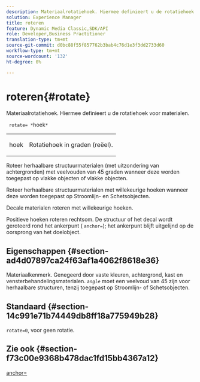 ```yaml
---
description: Materiaalrotatiehoek. Hiermee definieert u de rotatiehoek voor materialen.
solution: Experience Manager
title: roteren
feature: Dynamic Media Classic,SDK/API
role: Developer,Business Practitioner
translation-type: tm+mt
source-git-commit: d0bc88f55f857762b3bab4c76d1e3f3dd2733d60
workflow-type: tm+mt
source-wordcount: '132'
ht-degree: 0%

---
```



# roteren{#rotate}

Materiaalrotatiehoek. Hiermee definieert u de rotatiehoek voor materialen.

` rotate= *`hoek`*`

<table id="simpletable_F1A87ECD86E8429788825374A6882CB9"> 
 <tr class="strow"> 
  <td class="stentry"> <p> <span class="varname"> hoek  </span> </p> </td> 
  <td class="stentry"> <p>Rotatiehoek in graden (reëel). </p> </td> 
 </tr> 
</table>

Roteer herhaalbare structuurmaterialen (met uitzondering van achtergronden) met veelvouden van 45 graden wanneer deze worden toegepast op vlakke objecten of vlakke objecten.

Roteer herhaalbare structuurmaterialen met willekeurige hoeken wanneer deze worden toegepast op Stroomlijn- en Schetsobjecten.

Decale materialen roteren met willekeurige hoeken.

Positieve hoeken roteren rechtsom. De structuur of het decal wordt geroteerd rond het ankerpunt ( `anchor=`); het ankerpunt blijft uitgelijnd op de oorsprong van het doelobject.

## Eigenschappen {#section-ad4d07897ca24f63af1a4062f8618e36}

Materiaalkenmerk. Genegeerd door vaste kleuren, achtergrond, kast en vensterbehandelingsmaterialen. *`angle`* moet een veelvoud van 45 zijn voor herhaalbare structuren, tenzij toegepast op Stroomlijn- of Schetsobjecten.

## Standaard {#section-14c991e71b74449db8ff18a775949b28}

`rotate=0`, voor geen rotatie.

## Zie ook {#section-f73c00e9368b478dac1fd15bb4367a12}

[anchor=](../../../../../ir-api/http-protocol/image-rendering-api-ref/c-ir-http-protocol-ref/c-ir-http-protocol-command-reference/r-ir-http-anchor.md#reference-d53923d785c9442997dc7f2199524c26)
